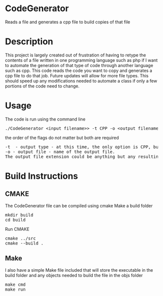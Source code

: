 # CodeGenerator
Reads a file and generates a cpp file to build copies of that file
<br />

# Description
This project is largely created out of frustration of having to retype the contents of a file 
written in one programming language such as php if I want to automate the generation of that type of code through another language such as cpp. 
This code reads the code you want to copy and generates a cpp file to do that job. Future updates will allow for more file types. 
This should speed up any modifications needed to automate a class if only a few portions of the code need to change. 
<br />

# Usage
The code is run using the command line <br />

<pre>
./CodeGenerator &lt;input filename>&gt; -t CPP -o &lt;output filename&gt;
</pre>
the order of the flags do not matter but both are required <br />
<pre>
-t  - output type - at this time, the only option is CPP, but python and other formats will be added soon
-o - output file - name of the output file. 
The output file extension could be anything but any resulting code will be written in C++ at this time
</pre>

# Build Instructions
## CMAKE
The CodeGenerator file can be compiled using cmake
Make a build folder
<pre>
mkdir build
cd build
</pre>
Run CMAKE
<pre>
cmake ../src
cmake --build .
</pre>
  
## Make
I also have a simple Make file included that will store the executable in the build folder and any objects needed to build the file in the objs folder
<pre>
make cmd 
make run
</pre>


